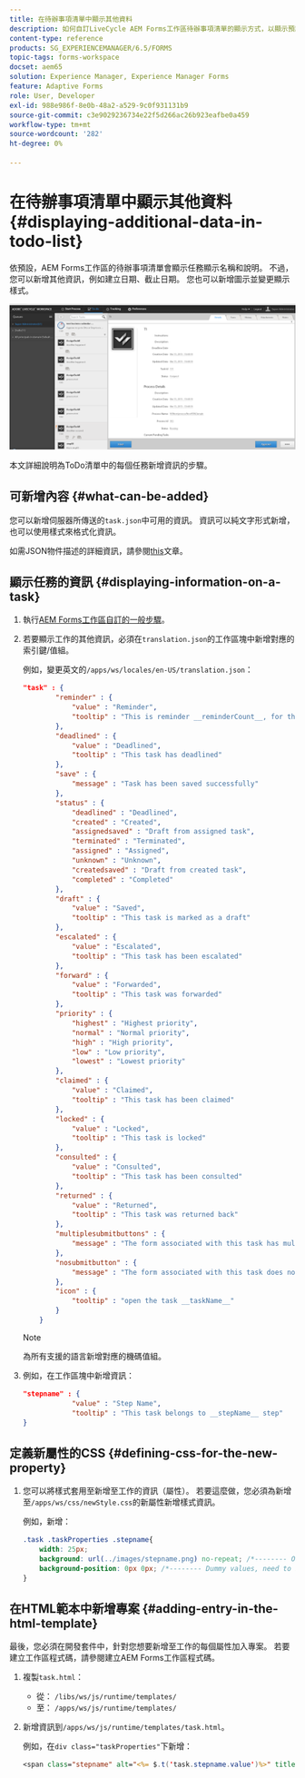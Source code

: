 ```yaml
---
title: 在待辦事項清單中顯示其他資料
description: 如何自訂LiveCycle AEM Forms工作區待辦事項清單的顯示方式，以顯示預設值以外的更多資訊。
content-type: reference
products: SG_EXPERIENCEMANAGER/6.5/FORMS
topic-tags: forms-workspace
docset: aem65
solution: Experience Manager, Experience Manager Forms
feature: Adaptive Forms
role: User, Developer
exl-id: 988e986f-8e0b-48a2-a529-9c0f931131b9
source-git-commit: c3e9029236734e22f5d266ac26b923eafbe0a459
workflow-type: tm+mt
source-wordcount: '282'
ht-degree: 0%

---
```


# 在待辦事項清單中顯示其他資料{#displaying-additional-data-in-todo-list}

依預設，AEM Forms工作區的待辦事項清單會顯示任務顯示名稱和說明。 不過，您可以新增其他資訊，例如建立日期、截止日期。 您也可以新增圖示並變更顯示樣式。

![檢視HTML Workspace待辦事項索引標籤，其中顯示預設設定](assets/html-todo-list.png)

本文詳細說明為ToDo清單中的每個任務新增資訊的步驟。

## 可新增內容 {#what-can-be-added}

您可以新增伺服器所傳送的`task.json`中可用的資訊。 資訊可以純文字形式新增，也可以使用樣式來格式化資訊。

如需JSON物件描述的詳細資訊，請參閱[this](/help/forms/using/html-workspace-json-object-description.md)文章。

## 顯示任務的資訊 {#displaying-information-on-a-task}

1. 執行[AEM Forms工作區自訂的一般步驟](../../forms/using/generic-steps-html-workspace-customization.md)。
1. 若要顯示工作的其他資訊，必須在`translation.json`的工作區塊中新增對應的索引鍵/值組。

   例如，變更英文的`/apps/ws/locales/en-US/translation.json`：

   ```json
   "task" : {
           "reminder" : {
               "value" : "Reminder",
               "tooltip" : "This is reminder __reminderCount__, for this task."
           },
           "deadlined" : {
               "value" : "Deadlined",
               "tooltip" : "This task has deadlined"
           },
           "save" : {
               "message" : "Task has been saved successfully"
           },
           "status" : {
               "deadlined" : "Deadlined",
               "created" : "Created",
               "assignedsaved" : "Draft from assigned task",
               "terminated" : "Terminated",
               "assigned" : "Assigned",
               "unknown" : "Unknown",
               "createdsaved" : "Draft from created task",
               "completed" : "Completed"
           },
           "draft" : {
               "value" : "Saved",
               "tooltip" : "This task is marked as a draft"
           },
           "escalated" : {
               "value" : "Escalated",
               "tooltip" : "This task has been escalated"
           },
           "forward" : {
               "value" : "Forwarded",
               "tooltip" : "This task was forwarded"
           },
           "priority" : {
               "highest" : "Highest priority",
               "normal" : "Normal priority",
               "high" : "High priority",
               "low" : "Low priority",
               "lowest" : "Lowest priority"
           },
           "claimed" : {
               "value" : "Claimed",
               "tooltip" : "This task has been claimed"
           },
           "locked" : {
               "value" : "Locked",
               "tooltip" : "This task is locked"
           },
           "consulted" : {
               "value" : "Consulted",
               "tooltip" : "This task has been consulted"
           },
           "returned" : {
               "value" : "Returned",
               "tooltip" : "This task was returned back"
           },
           "multiplesubmitbuttons" : {
               "message" : "The form associated with this task has multiple submit buttons so the Workspace Complete button will be disabled. Click the appropriate button on the form to submit it."
           },
           "nosubmitbutton" : {
               "message" : "The form associated with this task does not appear to have submit buttons. You may need to upgrade your Adobe Reader version to 9.1 or greater and enable the Reader Submit option in your process."
           },
           "icon" : {
               "tooltip" : "open the task __taskName__"
           }
       }
   ```

   >[!NOTE]
   >
   >為所有支援的語言新增對應的機碼值組。

1. 例如，在工作區塊中新增資訊：

   ```json
   "stepname" : {
               "value" : "Step Name",
               "tooltip" : "This task belongs to __stepName__ step"
   }
   ```

## 定義新屬性的CSS {#defining-css-for-the-new-property}

1. 您可以將樣式套用至新增至工作的資訊（屬性）。 若要這麼做，您必須為新增至`/apps/ws/css/newStyle.css`的新屬性新增樣式資訊。

   例如，新增：

   ```css
   .task .taskProperties .stepname{
       width: 25px;
       background: url(../images/stepname.png) no-repeat; /*-------- Or just reuse background image / image-sprite defined .task .taskProperties span of style.css---------------------*/
       background-position: 0px 0px; /*-------- Dummy values, need to be configured as per user background image / image-sprite ---------------------*/
   }
   ```

## 在HTML範本中新增專案 {#adding-entry-in-the-html-template}

最後，您必須在開發套件中，針對您想要新增至工作的每個屬性加入專案。 若要建立工作區程式碼，請參閱建立AEM Forms工作區程式碼。

1. 複製`task.html`：

   * 從： `/libs/ws/js/runtime/templates/`
   * 至： `/apps/ws/js/runtime/templates/`

1. 新增資訊到`/apps/ws/js/runtime/templates/task.html`。

   例如，在`div class="taskProperties"`下新增：

   ```jsp
   <span class="stepname" alt="<%= $.t('task.stepname.value')%>" title = '<%= $.t("task.stepname.tooltip",{stepName:stepName})%>'/>
   ```
